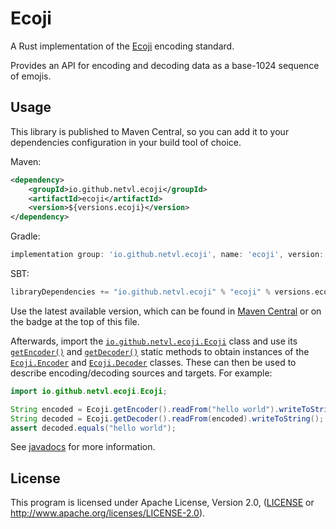 # Ecoji

A Rust implementation of the [Ecoji](https://github.com/keith-turner/ecoji) encoding standard.

Provides an API for encoding and decoding data as a base-1024 sequence of emojis.

## Usage

This library is published to Maven Central, so you can add it to your dependencies configuration in your build tool of choice.

Maven:

```xml
<dependency>
    <groupId>io.github.netvl.ecoji</groupId>
    <artifactId>ecoji</artifactId>
    <version>${versions.ecoji}</version>
</dependency>
```

Gradle:

```groovy
implementation group: 'io.github.netvl.ecoji', name: 'ecoji', version: versions.ecoji
```

SBT:

```scala
libraryDependencies += "io.github.netvl.ecoji" % "ecoji" % versions.ecoji
```

Use the latest available version, which can be found in [Maven Central](TODO) or on the badge at the top of this file.

Afterwards, import the [`io.github.netvl.ecoji.Ecoji`](https://netvl.github.io/ecoji-java/api/io/github/netvl/ecoji/Ecoji.html) class and use its [`getEncoder()`](https://netvl.github.io/ecoji-java/api/io/github/netvl/ecoji/Ecoji.html#getEncoder--) and [`getDecoder()`](https://netvl.github.io/ecoji-java/api/io/github/netvl/ecoji/Ecoji.html#getDecoder--) static methods to obtain instances of the [`Ecoji.Encoder`](https://netvl.github.io/ecoji-java/api/io/github/netvl/ecoji/Ecoji.Encoder.html) and [`Ecoji.Decoder`](https://netvl.github.io/ecoji-java/api/io/github/netvl/ecoji/Ecoji.Decoder.html) classes. These can then be used to describe encoding/decoding sources and targets. For example:

```java
import io.github.netvl.ecoji.Ecoji;

String encoded = Ecoji.getEncoder().readFrom("hello world").writeToString();
String decoded = Ecoji.getDecoder().readFrom(encoded).writeToString();
assert decoded.equals("hello world");
```

See [javadocs](https://netvl.github.io/ecoji-java/api/io/github/netvl/ecoji/package-summary.html) for more information.

## License

This program is licensed under Apache License, Version 2.0, ([LICENSE](LICENSE) or http://www.apache.org/licenses/LICENSE-2.0).
